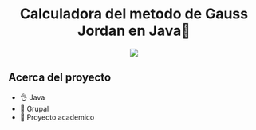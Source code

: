 <h1 align="center">Calculadora del metodo de Gauss Jordan en Java👋</h1>
<p align="center">
  <img src="https://i.imgur.com/s4ab40M.png">
</p>

## Acerca del proyecto

- 👌 Java
- 👻 Grupal
- 🥶 Proyecto academico
